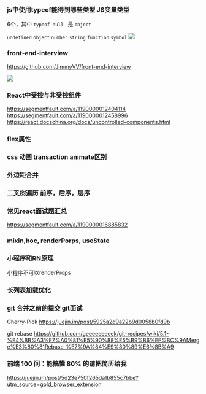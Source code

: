 
### js中使用typeof能得到哪些类型 JS变量类型
  6个，其中 `typeof null ` 是 `object`

  `undefined` `object` `number`  `string` `function` `symbol`
  ![](/../imgs/1157030600.jpg)


### front-end-interview

https://github.com/JimmyVV/front-end-interview

  ![](/../imgs/interview.png)


### React中受控与非受控组件

https://segmentfault.com/a/1190000012404114
https://segmentfault.com/a/1190000012458996
https://react.docschina.org/docs/uncontrolled-components.html


### flex属性

### css 动画 transaction animate区别

### 外边距合并

### 二叉树遍历 前序，后序，层序


### 常见react面试题汇总

https://segmentfault.com/a/1190000016885832

### mixin,hoc, renderPorps, useState


### 小程序和RN原理
小程序不可以renderProps

### 长列表加载优化


### git 合并之前的提交 git面试

Cherry-Pick https://juejin.im/post/5925a2d9a22b9d0058b0fd9b

git rebase https://github.com/geeeeeeeeek/git-recipes/wiki/5.1-%E4%BB%A3%E7%A0%81%E5%90%88%E5%B9%B6%EF%BC%9AMerge%E3%80%81Rebase-%E7%9A%84%E9%80%89%E6%8B%A9

### 前端 100 问：能搞懂 80% 的请把简历给我

https://juejin.im/post/5d23e750f265da1b855c7bbe?utm_source=gold_browser_extension
